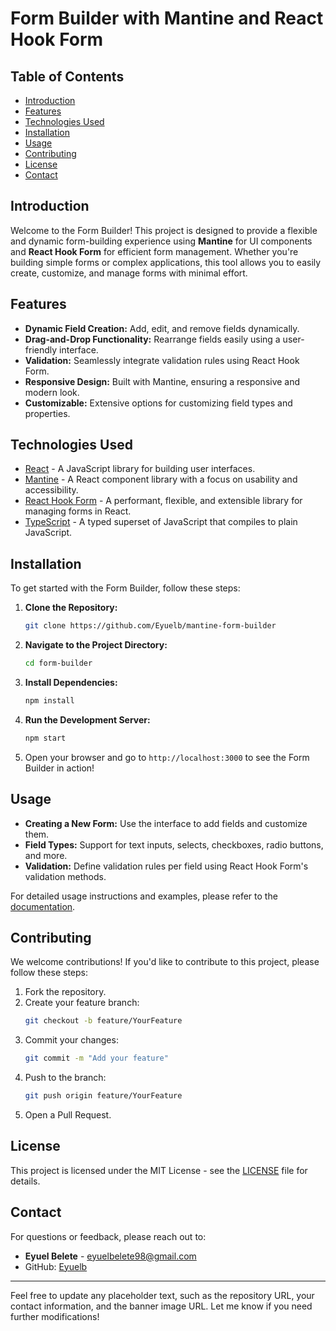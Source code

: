 

# Form Builder with Mantine and React Hook Form

## Table of Contents

- [Introduction](#introduction)
- [Features](#features)
- [Technologies Used](#technologies-used)
- [Installation](#installation)
- [Usage](#usage)
- [Contributing](#contributing)
- [License](#license)
- [Contact](#contact)

## Introduction

Welcome to the Form Builder! This project is designed to provide a flexible and dynamic form-building experience using **Mantine** for UI components and **React Hook Form** for efficient form management. Whether you're building simple forms or complex applications, this tool allows you to easily create, customize, and manage forms with minimal effort.

## Features

- **Dynamic Field Creation:** Add, edit, and remove fields dynamically.
- **Drag-and-Drop Functionality:** Rearrange fields easily using a user-friendly interface.
- **Validation:** Seamlessly integrate validation rules using React Hook Form.
- **Responsive Design:** Built with Mantine, ensuring a responsive and modern look.
- **Customizable:** Extensive options for customizing field types and properties.

## Technologies Used

- [React](https://reactjs.org/) - A JavaScript library for building user interfaces.
- [Mantine](https://mantine.dev/) - A React component library with a focus on usability and accessibility.
- [React Hook Form](https://react-hook-form.com/) - A performant, flexible, and extensible library for managing forms in React.
- [TypeScript](https://www.typescriptlang.org/) - A typed superset of JavaScript that compiles to plain JavaScript.

## Installation

To get started with the Form Builder, follow these steps:

1. **Clone the Repository:**

   ```bash
   git clone https://github.com/Eyuelb/mantine-form-builder
   ```

2. **Navigate to the Project Directory:**

   ```bash
   cd form-builder
   ```

3. **Install Dependencies:**

   ```bash
   npm install
   ```

4. **Run the Development Server:**

   ```bash
   npm start
   ```

5. Open your browser and go to `http://localhost:3000` to see the Form Builder in action!

## Usage

- **Creating a New Form:** Use the interface to add fields and customize them.
- **Field Types:** Support for text inputs, selects, checkboxes, radio buttons, and more.
- **Validation:** Define validation rules per field using React Hook Form's validation methods.

For detailed usage instructions and examples, please refer to the [documentation](docs/documentation.md).

## Contributing

We welcome contributions! If you'd like to contribute to this project, please follow these steps:

1. Fork the repository.
2. Create your feature branch:
   ```bash
   git checkout -b feature/YourFeature
   ```
3. Commit your changes:
   ```bash
   git commit -m "Add your feature"
   ```
4. Push to the branch:
   ```bash
   git push origin feature/YourFeature
   ```
5. Open a Pull Request.

## License

This project is licensed under the MIT License - see the [LICENSE](LICENSE) file for details.

## Contact

For questions or feedback, please reach out to:

- **Eyuel Belete** - [eyuelbelete98@gmail.com](mailto:eyuelbelete98@gmail.com)
- GitHub: [Eyuelb](https://github.com/Eyuelb)

---

Feel free to update any placeholder text, such as the repository URL, your contact information, and the banner image URL. Let me know if you need further modifications!